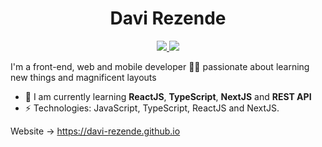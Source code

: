 <h1 align="center">Davi Rezende</h1>

<p align="center">
  <a href="https://www.linkedin.com/in/davi-resende-7b3ba51a8/">
    <img src="https://img.shields.io/badge/-davirezende-blue?style=flat-square&logo=Linkedin&logoColor=white&link=https://www.linkedin.com/in/davi-resende-7b3ba51a8/" />
  </a>

  <a href="mailto:daviresendes12@gmail.com">
    <img src="https://img.shields.io/badge/-daviresendes12@gmail.com-c14438?style=flat-square&logo=Gmail&logoColor=white&link=mailto:gilbertopsantosjr@gmail.com" />
  </a>
</p>

I'm a front-end, web and mobile developer 👨‍💻 passionate about learning new things and magnificent layouts

- 🌱 I am currently learning **ReactJS**, **TypeScript**, **NextJS** and **REST API**
- ⚡ Technologies: JavaScript, TypeScript, ReactJS and NextJS.

Website -> https://davi-rezende.github.io